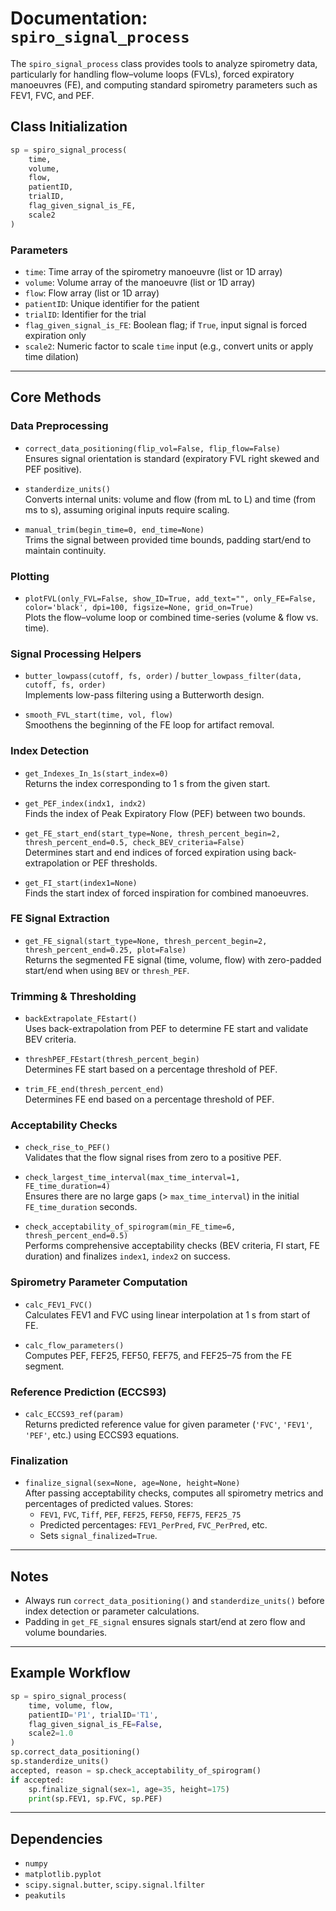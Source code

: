 # Documentation: `spiro_signal_process`

The `spiro_signal_process` class provides tools to analyze spirometry data, particularly for handling flow–volume loops (FVLs), forced expiratory manoeuvres (FE), and computing standard spirometry parameters such as FEV1, FVC, and PEF.

## Class Initialization

```python
sp = spiro_signal_process(
    time,
    volume,
    flow,
    patientID,
    trialID,
    flag_given_signal_is_FE,
    scale2
)
```

### Parameters

* `time`: Time array of the spirometry manoeuvre (list or 1D array)
* `volume`: Volume array of the manoeuvre (list or 1D array)
* `flow`: Flow array (list or 1D array)
* `patientID`: Unique identifier for the patient
* `trialID`: Identifier for the trial
* `flag_given_signal_is_FE`: Boolean flag; if `True`, input signal is forced expiration only
* `scale2`: Numeric factor to scale `time` input (e.g., convert units or apply time dilation)

---

## Core Methods

### Data Preprocessing

* `correct_data_positioning(flip_vol=False, flip_flow=False)`  
  Ensures signal orientation is standard (expiratory FVL right skewed and PEF positive).

* `standerdize_units()`  
  Converts internal units: volume and flow (from mL to L) and time (from ms to s), assuming original inputs require scaling.

* `manual_trim(begin_time=0, end_time=None)`  
  Trims the signal between provided time bounds, padding start/end to maintain continuity.

### Plotting

* `plotFVL(only_FVL=False, show_ID=True, add_text="", only_FE=False, color='black', dpi=100, figsize=None, grid_on=True)`  
  Plots the flow–volume loop or combined time-series (volume & flow vs. time).

### Signal Processing Helpers

* `butter_lowpass(cutoff, fs, order)` / `butter_lowpass_filter(data, cutoff, fs, order)`  
  Implements low-pass filtering using a Butterworth design.

* `smooth_FVL_start(time, vol, flow)`  
  Smoothens the beginning of the FE loop for artifact removal.

### Index Detection

* `get_Indexes_In_1s(start_index=0)`  
  Returns the index corresponding to 1 s from the given start.

* `get_PEF_index(indx1, indx2)`  
  Finds the index of Peak Expiratory Flow (PEF) between two bounds.

* `get_FE_start_end(start_type=None, thresh_percent_begin=2, thresh_percent_end=0.5, check_BEV_criteria=False)`  
  Determines start and end indices of forced expiration using back-extrapolation or PEF thresholds.

* `get_FI_start(index1=None)`  
  Finds the start index of forced inspiration for combined manoeuvres.

### FE Signal Extraction

* `get_FE_signal(start_type=None, thresh_percent_begin=2, thresh_percent_end=0.25, plot=False)`  
  Returns the segmented FE signal (time, volume, flow) with zero-padded start/end when using `BEV` or `thresh_PEF`.

### Trimming & Thresholding

* `backExtrapolate_FEstart()`  
  Uses back-extrapolation from PEF to determine FE start and validate BEV criteria.

* `threshPEF_FEstart(thresh_percent_begin)`  
  Determines FE start based on a percentage threshold of PEF.

* `trim_FE_end(thresh_percent_end)`  
  Determines FE end based on a percentage threshold of PEF.

### Acceptability Checks

* `check_rise_to_PEF()`  
  Validates that the flow signal rises from zero to a positive PEF.

* `check_largest_time_interval(max_time_interval=1, FE_time_duration=4)`  
  Ensures there are no large gaps (> `max_time_interval`) in the initial `FE_time_duration` seconds.

* `check_acceptability_of_spirogram(min_FE_time=6, thresh_percent_end=0.5)`  
  Performs comprehensive acceptability checks (BEV criteria, FI start, FE duration) and finalizes `index1`, `index2` on success.

### Spirometry Parameter Computation

* `calc_FEV1_FVC()`  
  Calculates FEV1 and FVC using linear interpolation at 1 s from start of FE.

* `calc_flow_parameters()`  
  Computes PEF, FEF25, FEF50, FEF75, and FEF25–75 from the FE segment.

### Reference Prediction (ECCS93)

* `calc_ECCS93_ref(param)`  
  Returns predicted reference value for given parameter (`'FVC'`, `'FEV1'`, `'PEF'`, etc.) using ECCS93 equations.

### Finalization

* `finalize_signal(sex=None, age=None, height=None)`  
  After passing acceptability checks, computes all spirometry metrics and percentages of predicted values. Stores:
  - `FEV1`, `FVC`, `Tiff`, `PEF`, `FEF25`, `FEF50`, `FEF75`, `FEF25_75`  
  - Predicted percentages: `FEV1_PerPred`, `FVC_PerPred`, etc.  
  - Sets `signal_finalized=True`.

---

## Notes

* Always run `correct_data_positioning()` and `standerdize_units()` before index detection or parameter calculations.  
* Padding in `get_FE_signal` ensures signals start/end at zero flow and volume boundaries.  

---

## Example Workflow

```python
sp = spiro_signal_process(
    time, volume, flow,
    patientID='P1', trialID='T1',
    flag_given_signal_is_FE=False,
    scale2=1.0
)
sp.correct_data_positioning()
sp.standerdize_units()
accepted, reason = sp.check_acceptability_of_spirogram()
if accepted:
    sp.finalize_signal(sex=1, age=35, height=175)
    print(sp.FEV1, sp.FVC, sp.PEF)
```

---

## Dependencies

* `numpy`  
* `matplotlib.pyplot`  
* `scipy.signal.butter`, `scipy.signal.lfilter`  
* `peakutils`
